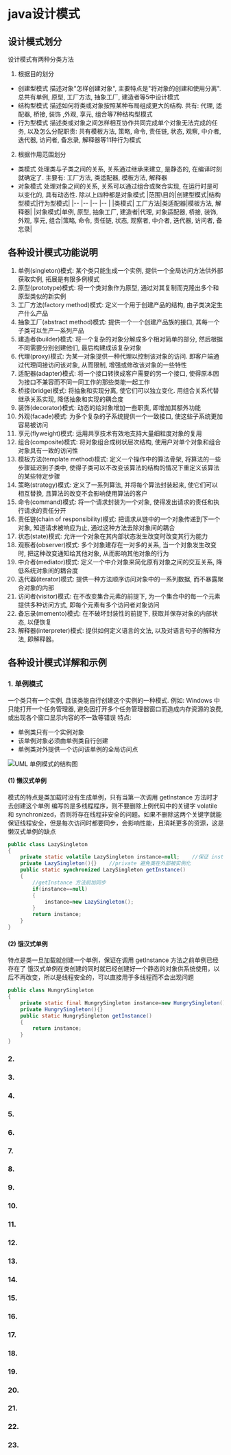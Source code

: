 # java设计模式
## 设计模式划分
设计模式有两种分类方法
1. 根据目的划分
- 创建型模式
描述对象"怎样创建对象", 主要特点是"将对象的创建和使用分离". 总共有单例, 原型, 工厂方法, 抽象工厂, 建造者等5中设计模式
- 结构型模式
描述如何将类或对象按照某种布局组成更大的结构. 共有: 代理, 适配器, 桥接, 装饰 ,外观, 享元, 组合等7种结构型模式
- 行为型模式
描述类或对象之间怎样相互协作共同完成单个对象无法完成的任务, 以及怎么分配职责: 共有模板方法, 策略, 命令, 责任链, 状态, 观察, 中介者, 迭代器, 访问者, 备忘录, 解释器等11种行为模式
2. 根据作用范围划分
- 类模式
处理类与子类之间的关系, 关系通过继承来建立, 是静态的, 在编译时刻就确定了. 主要有: 工厂方法, 类适配器, 模板方法, 解释器
- 对象模式
处理对象之间的关系, 关系可以通过组合或聚合实现, 在运行时是可以变化的, 具有动态性. 除以上四种都是对象模式
|范围\目的|创建型模式|结构型模式|行为型模式|
|--	|--	|--	|--	|
|类模式|	工厂方法|类适配器|模板方法, 解释器|
|对象模式|单例, 原型, 抽象工厂, 建造者|代理, 对象适配器, 桥接, 装饰, 外观, 享元, 组合|策略, 命令, 责任链, 状态, 观察者, 中介者, 迭代器, 访问者, 备忘录|

## 各种设计模式功能说明
1. 单例(singleton)模式: 某个类只能生成一个实例, 提供一个全局访问方法供外部获取实例, 拓展是有限多例模式
2. 原型(prototype)模式: 将一个类对象作为原型, 通过对其复制而克隆出多个和原型类似的新实例
3. 工厂方法(factory method)模式: 定义一个用于创建产品的结构, 由子类决定生产什么产品
4. 抽象工厂(abstract method)模式: 提供一个一个创建产品族的接口, 其每一个子类可以生产一系列产品
5. 建造者(builder)模式: 将一个复杂的对象分解成多个相对简单的部分, 然后根据不同需要分别创建他们, 最后构建成该复杂对象
6. 代理(proxy)模式: 为某一对象提供一种代理以控制该对象的访问. 即客户端通过代理间接访问该对象, 从而限制, 增强或修改该对象的一些特性
7. 适配器(adapter)模式: 将一个接口转换成客户需要的另一个接口, 使得原本因为接口不兼容而不同一同工作的那些类能一起工作
8. 桥接(bridge)模式: 将抽象和实现分离, 使它们可以独立变化. 用组合关系代替继承关系实现, 降低抽象和实现的耦合度
9. 装饰(decorator)模式: 动态的给对象增加一些职责, 即增加其额外功能
10. 外观(facade)模式: 为多个复杂的子系统提供一个一致接口, 使这些子系统更加容易被访问
11. 享元(flyweight)模式: 运用共享技术有效地支持大量细粒度对象的复用
12. 组合(composite)模式: 将对象组合成树状层次结构, 使用户对单个对象和组合对象具有一致的访问性
13. 模板方法(template method)模式: 定义一个操作中的算法骨架, 将算法的一些步骤延迟到子类中, 使得子类可以不改变该算法的结构的情况下重定义该算法的某些特定步骤
14. 策略(strategy)模式: 定义了一系列算法, 并将每个算法封装起来, 使它们可以相互替换, 且算法的改变不会影响使用算法的客户
15. 命令(command)模式: 将一个请求封装为一个对象, 使得发出请求的责任和执行请求的责任分开
16. 责任链(chain of responsibility)模式: 把请求从链中的一个对象传递到下一个对象, 知道请求被响应为止, 通过这种方法去除对象间的耦合
17. 状态(state)模式: 允许一个对象在其内部状态发生改变时改变其行为能力
18. 观察者(observer)模式: 多个对象建存在一对多的关系, 当一个对象发生改变时, 把这种改变通知给其他对象, 从而影响其他对象的行为
19. 中介者(mediator)模式: 定义一个中介对象来简化原有对象之间的交互关系, 降低系统对象间的耦合度
20. 迭代器(iterator)模式: 提供一种方法顺序访问对象中的一系列数据, 而不暴露聚合对象的内部
21. 访问者(visitor)模式: 在不改变集合元素的前提下, 为一个集合中的每一个元素提供多种访问方式, 即每个元素有多个访问者对象访问
22. 备忘录(memento)模式: 在不破坏封装性的前提下, 获取并保存对象的内部状态, 以便恢复
23. 解释器(interpreter)模式: 提供如何定义语言的文法, 以及对语言句子的解释方法, 即解释器。

## 各种设计模式详解和示例
### 1. 单例模式
一个类只有一个实例, 且该类能自行创建这个实例的一种模式. 例如: Windows 中只能打开一个任务管理器, 避免因打开多个任务管理器窗口而造成内存资源的浪费, 或出现各个窗口显示内容的不一致等错误
特点:
- 单例类只有一个实例对象
- 该单例对象必须由单例类自行创建
- 单例类对外提供一个访问该单例的全局访问点

![UML 单例模式的结构图](http://c.biancheng.net/uploads/allimg/181113/3-1Q1131K441K2.gif)

#### (1) 懒汉式单例
模式的特点是类加载时没有生成单例，只有当第一次调用 getlnstance 方法时才去创建这个单例
编写的是多线程程序，则不要删除上例代码中的关键字 volatile 和 synchronized，否则将存在线程非安全的问题。如果不删除这两个关键字就能保证线程安全，但是每次访问时都要同步，会影响性能，且消耗更多的资源，这是懒汉式单例的缺点
```java
public class LazySingleton
{
    private static volatile LazySingleton instance=null;    //保证 instance 在所有线程中同步
    private LazySingleton(){}    //private 避免类在外部被实例化
    public static synchronized LazySingleton getInstance()
    {
        //getInstance 方法前加同步
        if(instance==null)
        {
            instance=new LazySingleton();
        }
        return instance;
    }
}
```
#### (2) 饿汉式单例
特点是类一旦加载就创建一个单例，保证在调用 getInstance 方法之前单例已经存在了
饿汉式单例在类创建的同时就已经创建好一个静态的对象供系统使用，以后不再改变，所以是线程安全的，可以直接用于多线程而不会出现问题
```java
public class HungrySingleton
{
    private static final HungrySingleton instance=new HungrySingleton();
    private HungrySingleton(){}
    public static HungrySingleton getInstance()
    {
        return instance;
    }
}
```
### 2.
### 3.
### 4.
### 5.
### 6.
### 7.
### 8.
### 9.
### 10.
### 11.
### 12.
### 13.
### 14.
### 15.
### 16.
### 17.
### 18.
### 19.
### 20.
### 21.
### 22.
### 23.